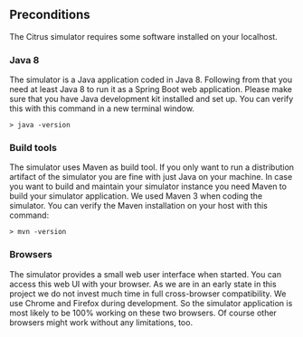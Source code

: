 ## Preconditions

The Citrus simulator requires some software installed on your localhost.

### Java 8

The simulator is a Java application coded in Java 8. Following from that you need at least Java 8 to run it as a Spring Boot web application. 
Please make sure that you have Java development kit installed and set up. You can verify this with this command in a new terminal window.

    > java -version

### Build tools

The simulator uses Maven as build tool. If you only want to run a distribution artifact of the simulator you are fine with just Java on your machine. In case
you want to build and maintain your simulator instance you need Maven to build your simulator application. We used Maven 3 when coding the simulator. You can verify
the Maven installation on your host with this command:

    > mvn -version
 
### Browsers

The simulator provides a small web user interface when started. You can access this web UI with your browser. As we are in an early state in this project we do not
invest much time in full cross-browser compatibility. We use Chrome and Firefox during development. So the simulator application is most likely to be 100% working 
on these two browsers. Of course other browsers might work without any limitations, too.